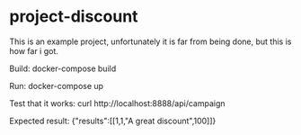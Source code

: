 # project-discount

This is an example project, unfortunately it is far from being done, but this is how far i got.


Build: docker-compose build

Run: docker-compose up 

Test that it works: curl http://localhost:8888/api/campaign

Expected result: {"results":[[1,1,"A great discount",100]]} 


